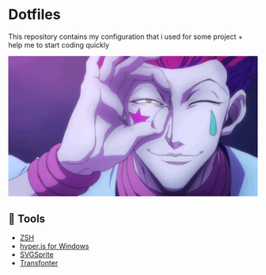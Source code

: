 # Dotfiles

This repository contains my configuration that i used for some project + help me to start coding quickly

<p align="center">
  <img alt="svelte-mindmap" src="https://github.com/Mohamed-boubaya/dotfiles/blob/master/apercu.jpg" />
</p>

:book: Tools
------------------
- [ZSH](https://gist.github.com/kevin-smets/8568070)
- [hyper.is for Windows](https://medium.com/@ssharizal/hyper-js-oh-my-zsh-as-ubuntu-on-windows-wsl-terminal-8bf577cdbd97s)
- [SVGSprite](https://svgsprit.es/)
- [Transfonter](https://transfonter.org/)
